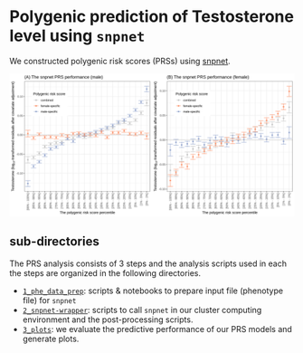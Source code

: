 # Polygenic prediction of Testosterone level using `snpnet`


We constructed polygenic risk scores (PRSs) using [snpnet](https://github.com/rivas-lab/snpnet).

![Testosterone.combined.png](3_plots/Testosterone.combined.png)

## sub-directories

The PRS analysis consists of 3 steps and the analysis scripts used in each the steps are organized in the following directories.

- [`1_phe_data_prep`](1_phe_data_prep): scripts & notebooks to prepare input file (phenotype file) for `snpnet`
- [`2_snpnet-wrapper`](2_snpnet-wrapper): scripts to call `snpnet` in our cluster computing environment and the post-processing scripts.
- [`3_plots`](3_plots): we evaluate the predictive performance of our PRS models and generate plots.
